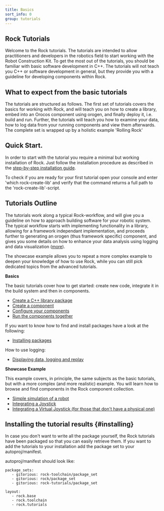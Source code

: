 ```yaml
---
title: Basics
sort_info: 0
group: tutorials
---
```


Rock Tutorials
--------------------------
Welcome to the Rock tutorials. The tutorials are intended to allow practitioners and developers in the robotics field to start working with the Robot Construction Kit. 
To get the most out of the tutorials, you should be familiar with basic software development in C++. The tutorials will not teach you C++ or software development in general, but they provide you with a guideline for developing components within Rock. 

What to expect from the basic tutorials
----------------------------
The tutorials are structured as follows.
The first set of tutorials covers the basics for working with Rock, and will teach you on how to create a library, embed into an Orocos component using orogen, and finally deploy it, i.e. build and run. 
Further, the tutorials will teach you how to examine your data, how to log data from your running components and view them afterwards.
The complete set is wrapped up by a holistic example 'Rolling Rock'


Quick Start.
--------------------------
In order to start with the tutorial you require a minimal but working
installation of Rock. Just follow the installation procedure as described in the
[step-by-step installation guide](/documentation/installation.html).

To check if you are ready for your first tutorial open your console and enter 'which rock-create-lib' and verify that the command returns a full path to the 'rock-create-lib'-script. 

Tutorials Outline
-----------------

The tutorials work along a typical Rock-workflow, and will give you a guideline on how to approach building software for your robotic system. 
The typical workflow starts with implementing functionality in a library, allowing for a framework independant implementation, and proceeds further to generating an orogen (thus framework specific) component, and gives you some details on how to enhance your data analysis using logging and data visualization ([more](/documentation/orogen/index.html)).

The showcase example allows you to repeat a more complex example to deepen your knowledge of how to use Rock, while you can still pick dedicated topics from the advanced tutorials. 

**Basics**

The basic tutorials cover how to get started: create new code, integrate it in
the build system and then in components.

 * [Create a C++ library package](100_basics_create_library.html)
 * [Create a component](110_basics_create_component.html)
 * [Configure your components](120_basics_configure_component.html)
 * [Run the components together](130_basics_connect_components.html)

If you want to know how to find and install packages have a look at the following:
 
 * [Installing packages](190_installing_packages.html)

How to use logging:

 * [Displaying data, logging and replay](200_display_logging_and_replay.html)

**Showcase Example**

This example covers, in principle, the same subjects as the basic tutorials,
but with a more complex (and more realistic) example. You will learn how to
browse and find components in the Rock component collection.

 * [Simple simulation of a robot](500_simulate_a_robot.html) 
 * [Integrating a Joystick](510_joystick.html)
 * [Integrating a Virtual Joystick (for those that don't have a physical
   one)](520_virtual_joystick.html)

Installing the tutorial results {#installing}
-------------------------------
In case you don't want to write all the package yourself, the Rock tutorials have been packaged so that you can easily retrieve them.
If you want to add the tutorials to your installation add the package set to
your autoproj/manifest.

autoproj/manifest should look like:

~~~ text
package_sets:
   - gitorious: rock-toolchain/package_set
   - gitorious: rock/package_set
   - gitorious: rock-tutorials/package_set

layout:
   - rock.base
   - rock.toolchain
   - rock.tutorials
~~~

